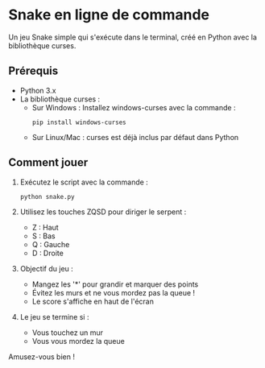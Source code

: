 # Snake en ligne de commande

Un jeu Snake simple qui s'exécute dans le terminal, créé en Python avec la bibliothèque curses.

## Prérequis

- Python 3.x
- La bibliothèque curses :
  - Sur Windows : Installez windows-curses avec la commande :
    ```
    pip install windows-curses
    ```
  - Sur Linux/Mac : curses est déjà inclus par défaut dans Python

## Comment jouer

1. Exécutez le script avec la commande :
   ```
   python snake.py
   ```

2. Utilisez les touches ZQSD pour diriger le serpent :
   - Z : Haut
   - S : Bas
   - Q : Gauche
   - D : Droite

3. Objectif du jeu :
   - Mangez les '*' pour grandir et marquer des points
   - Évitez les murs et ne vous mordez pas la queue !
   - Le score s'affiche en haut de l'écran

4. Le jeu se termine si :
   - Vous touchez un mur
   - Vous vous mordez la queue

Amusez-vous bien ! 